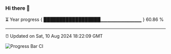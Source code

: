 ### Hi there 👋

⏳ Year progress { ██████████████████▁▁▁▁▁▁▁▁▁▁▁▁ } 60.86 %

---

⏰ Updated on Sat, 10 Aug 2024 18:22:09 GMT

![Progress Bar CI](https://github.com/liununu/liununu/workflows/Progress%20Bar%20CI/badge.svg)
